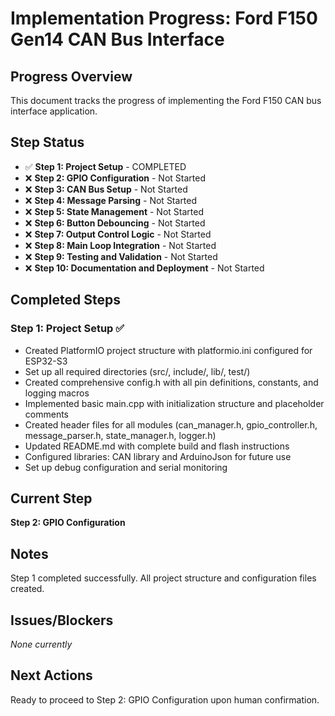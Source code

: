 # Implementation Progress: Ford F150 Gen14 CAN Bus Interface

## Progress Overview

This document tracks the progress of implementing the Ford F150 CAN bus interface application.

## Step Status

- ✅ **Step 1: Project Setup** - COMPLETED
- ❌ **Step 2: GPIO Configuration** - Not Started
- ❌ **Step 3: CAN Bus Setup** - Not Started
- ❌ **Step 4: Message Parsing** - Not Started
- ❌ **Step 5: State Management** - Not Started
- ❌ **Step 6: Button Debouncing** - Not Started
- ❌ **Step 7: Output Control Logic** - Not Started
- ❌ **Step 8: Main Loop Integration** - Not Started
- ❌ **Step 9: Testing and Validation** - Not Started
- ❌ **Step 10: Documentation and Deployment** - Not Started

## Completed Steps

### Step 1: Project Setup ✅
- Created PlatformIO project structure with platformio.ini configured for ESP32-S3
- Set up all required directories (src/, include/, lib/, test/)
- Created comprehensive config.h with all pin definitions, constants, and logging macros
- Implemented basic main.cpp with initialization structure and placeholder comments
- Created header files for all modules (can_manager.h, gpio_controller.h, message_parser.h, state_manager.h, logger.h)
- Updated README.md with complete build and flash instructions
- Configured libraries: CAN library and ArduinoJson for future use
- Set up debug configuration and serial monitoring

## Current Step

**Step 2: GPIO Configuration**

## Notes

Step 1 completed successfully. All project structure and configuration files created.

## Issues/Blockers

*None currently*

## Next Actions

Ready to proceed to Step 2: GPIO Configuration upon human confirmation.
